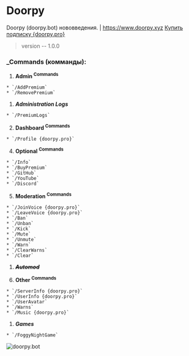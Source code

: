 # Doorpy
Doorpy (doorpy.bot) нововведения. | https://www.doorpy.xyz
[Купить подписку {doorpy.pro}](https://www.doorpy.xyz/doorpy-pro)
> version -- 1.0.0

### _Commands (комманды):
 1. **Admin <sup>Commands</sup>**
```
* `/AddPremium`
* `/RemovePremium`
```
  1) ***Administration Logs***
```
* `/PremiumLogs`
```
 2. **Dashboard <sup>Commands</sup>**
```
* `/Profile {doorpy.pro}`
```
 4. **Optional <sup>Commands</sup>**
```
* `/Info`
* `/BuyPremium`
* `/GitHub`
* `/YouTube`
* `/Discord`
```
 5. **Moderation <sup>Commands</sup>**
```
* `/JoinVoice {doorpy.pro}`
* `/LeaveVoice {doorpy.pro}`
* `/Ban`
* `/Unban`
* `/Kick`
* `/Mute`
* `/Unmute`
* `/Warn`
* `/ClearWarns`
* `/Clear`
```
  1) ~~***Automod***~~

 6. **Other <sup>Commands</sup>**
```
* `/ServerInfo {doorpy.pro}`
* `/UserInfo {doorpy.pro}`
* `/UserAvatar`
* `/Warns`
* `/Music {doorpy.pro}`
```
  1) ***Games***
```
* `/FoggyNightGame`
```
![doorpy.bot](https://github.com/TheDaylinHe/Doorpy/assets/155059575/ba90af29-dd53-4db2-9466-a6c17f8ebbcf)
